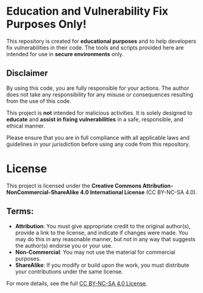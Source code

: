 # Education and Vulnerability Fix Purposes Only!

This repository is created for **educational purposes** and to help developers fix vulnerabilities in their code. The tools and scripts provided here are intended for use in **secure environments** only.

## Disclaimer

By using this code, you are fully responsible for your actions. The author does not take any responsibility for any misuse or consequences resulting from the use of this code.

This project is **not** intended for malicious activities. It is solely designed to **educate** and **assist in fixing vulnerabilities** in a safe, responsible, and ethical manner.

Please ensure that you are in full compliance with all applicable laws and guidelines in your jurisdiction before using any code from this repository.

# License

This project is licensed under the **Creative Commons Attribution-NonCommercial-ShareAlike 4.0 International License** (CC BY-NC-SA 4.0).

## Terms:

- **Attribution**: You must give appropriate credit to the original author(s), provide a link to the license, and indicate if changes were made. You may do this in any reasonable manner, but not in any way that suggests the author(s) endorse you or your use.
- **Non-Commercial**: You may not use the material for commercial purposes.
- **ShareAlike**: If you modify or build upon the work, you must distribute your contributions under the same license.

For more details, see the full [CC BY-NC-SA 4.0 License](https://creativecommons.org/licenses/by-nc-sa/4.0/).
